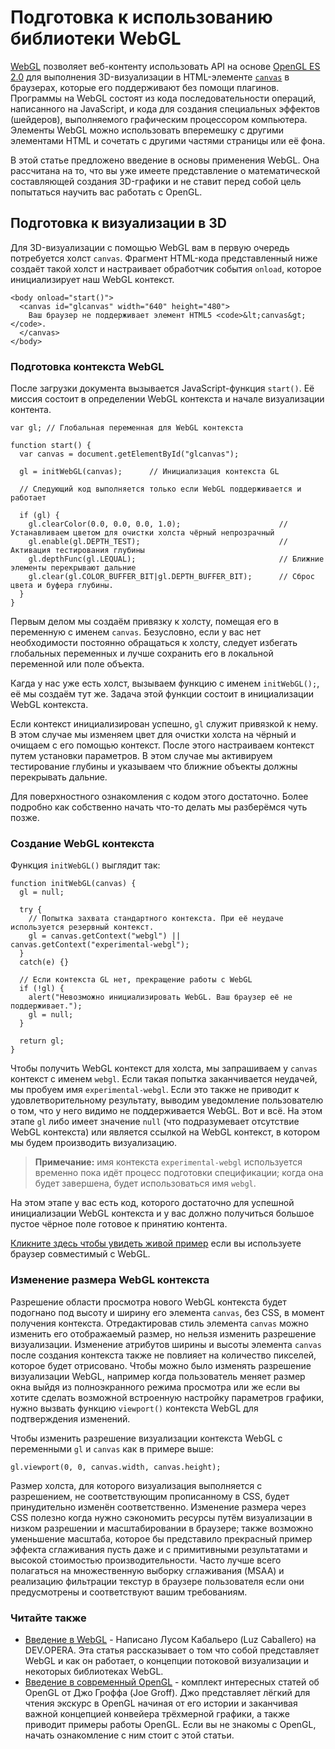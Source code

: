 # Подготовка к использованию библиотеки WebGL

[WebGL][1] позволяет веб-контенту использовать API на основе [OpenGL ES 2.0][2] для выполнения 3D-визуализации в HTML-элементе [`canvas`][3] в браузерах, которые его поддерживают без помощи плагинов. Программы на WebGL состоят из кода последовательности операций, написанного на JavaScript, и кода для создания специальных эффектов (шейдеров), выполняемого графическим процессором компьютера. Элементы WebGL можно использовать вперемешку с другими элементами HTML и сочетать с другими частями страницы или её фона.

В этой статье предложено введение в основы применения WebGL. Она рассчитана на то, что вы уже имеете представление о математической составляющей создания 3D-графики и не ставит перед собой цель попытаться научить вас работать с OpenGL.

## Подготовка к визуализации в 3D

Для 3D-визуализации с помощью WebGL вам в первую очередь потребуется холст `canvas`. Фрагмент HTML-кода представленный ниже создаёт такой холст и настраивает обработчик события `onload`, которое инициализирует наш WebGL контекст.

    <body onload="start()">
      <canvas id="glcanvas" width="640" height="480">
        Ваш браузер не поддерживает элемент HTML5 <code>&lt;canvas&gt;</code>.
      </canvas>
    </body>

### Подготовка контекста WebGL

После загрузки документа вызывается JavaScript-функция `start()`. Её миссия состоит в определении WebGL контекста и начале визуализации контента. 

    var gl; // Глобальная переменная для WebGL контекста

    function start() {
      var canvas = document.getElementById("glcanvas");

      gl = initWebGL(canvas);      // Инициализация контекста GL
  
      // Следующий код выполняется только если WebGL поддерживается и работает
  
      if (gl) {
        gl.clearColor(0.0, 0.0, 0.0, 1.0);                      // Устанавливаем цветом для очистки холста чёрный непрозрачный
        gl.enable(gl.DEPTH_TEST);                               // Активация тестирования глубины
        gl.depthFunc(gl.LEQUAL);                                // Ближние элементы перекрывают дальние
        gl.clear(gl.COLOR_BUFFER_BIT|gl.DEPTH_BUFFER_BIT);      // Сброс цвета и буфера глубины.
      }
    }

Первым делом мы создаём привязку к холсту, помещая его в переменную с именем `canvas`. Безусловно, если у вас нет необходимости постоянно обращаться к холсту, следует избегать глобальных переменных и лучше сохранить его в локальной переменной или поле объекта.

Кагда у нас уже есть холст, вызываем функцию с именем `initWebGL();`, её мы создаём тут же. Задача этой функции состоит в инициализации WebGL контекста.

Если контекст инициализирован успешно, `gl` служит привязкой к нему. В этом случае мы изменяем цвет для очистки холста на чёрный и очищаем с его помощью контекст. После этого настраиваем контекст путем установки параметров. В этом случае мы активируем тестирование глубины и указываем что ближние объекты должны перекрывать дальние.

Для поверхностного ознакомления с кодом этого достаточно. Более подробно как собственно начать что-то делать мы разберёмся чуть позже.

### Создание WebGL контекста

Функция `initWebGL()` выглядит так:

    function initWebGL(canvas) {
      gl = null;
  
      try {
        // Попытка захвата стандартного контекста. При её неудаче используется резервный контекст.
        gl = canvas.getContext("webgl") || canvas.getContext("experimental-webgl");
      }
      catch(e) {}
  
      // Если контекста GL нет, прекращение работы с WebGL
      if (!gl) {
        alert("Невозможно инициализировать WebGL. Ваш браузер её не поддерживает.");
        gl = null;
      }
  
      return gl;
    }

Чтобы получить WebGL контекст для холста, мы запрашиваем у `canvas` контекст с именем `webgl`. Если такая попытка заканчивается неудачей, мы пробуем имя `experimental-webgl`. Если это также не приводит к удовлетворительному результату, выводим уведомление пользователю о том, что у него видимо не поддерживается WebGL. Вот и всё. На этом этапе `gl` либо имеет значение `null` (что подразумевает отсутствие WebGL контекста) или является ссылкой на WebGL контекст, в котором мы будем производить визуализацию.

> **Примечание:** имя контекста `experimental-webgl` используется временно пока идёт процесс подготовки спецификации; когда она будет завершена, будет использоваться имя `webgl`.

На этом этапе у вас есть код, которого достаточно для успешной инициализации WebGL контекста и у вас должно получиться большое пустое чёрное поле готовое к принятию контента.

[Кликните здесь чтобы увидеть живой пример][4] если вы используете браузер совместимый с WebGL.

### Изменение размера WebGL контекста

Разрешение области просмотра нового WebGL контекста будет подогнано под высоту и ширину его элемента `canvas`, без CSS, в момент получения контекста. Отредактировав стиль элемента `canvas` можно изменить его отображаемый размер, но нельзя изменить разрешение визуализации. Изменение атрибутов ширины и высоты элемента `canvas` после создания контекста также не повлияет на количество пикселей, которое будет отрисовано. Чтобы можно было изменять разрешение визуализации WebGL, например когда пользователь меняет размер окна выйдя из полноэкранного режима просмотра или же если вы хотите сделать возможной встроенную настройку параметров графики, нужно вызвать функцию `viewport()` контекста WebGL для подтверждения изменений.

Чтобы изменить разрешение визуализации контекста WebGL с переменными `gl` и `canvas` как в примере выше:

    gl.viewport(0, 0, canvas.width, canvas.height);

Размер холста, для которого визуализация выполняется с разрешением, не соответствующим прописанному в CSS, будет принудительно изменён соответственно. Изменение размера через CSS полезно когда нужно сэкономить ресурсы путём визуализации в низком разрешении и масштабировании в браузере; также возможно уменьшение масштаба, которое бы представило прекрасный пример эффекта сглаживания пусть даже и с примитивными результатами и высокой стоимостью производительности. Часто лучше всего полагаться на множественную выборку сглаживания (MSAA) и реализацию фильтрации текстур в браузере пользователя если они предусмотрены и соответствуют вашим требованиям.

### Читайте также

* [Введение в WebGL][5] - Написано Лусом Кабальеро (Luz Caballero) на DEV.OPERA. Эта статья рассказывает о том что собой представляет WebGL и как он работает, о концепции потоковой визуализации и некоторых библиотеках WebGL.
* [Введение в современный OpenGL][6] - комплект интересных статей об OpenGL от Джо Гроффа (Joe Groff). Джо представляет лёгкий для чтения экскурс в OpenGL начиная от его истории и заканчивая важной концепцией конвейера трёхмерной графики, а также приводит примеры работы OpenGL. Если вы не знакомы с OpenGL, начать ознакомление с ним стоит с этой статьи.

[1]: http://www.khronos.org/webgl/
[2]: http://www.khronos.org/opengles/
[3]: https://developer.mozilla.org/en-US/docs/HTML/Canvas
[4]: https://developer.mozilla.org/samples/webgl/sample1/index.html
[5]: http://dev.opera.com/articles/view/an-introduction-to-webgl/
[6]: http://duriansoftware.com/joe/An-intro-to-modern-OpenGL.-Table-of-Contents.html